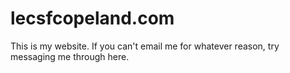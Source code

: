 # lecsfcopeland.com

This is my website. If you can't email me for whatever reason, try messaging me through here.
